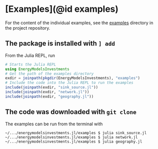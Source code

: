 # [Examples](@id examples)

For the content of the individual examples, see the [examples](https://gitlab.sintef.no/clean_export/energymodelsinvestments.jl/-/tree/main/examples) directory in the project repository.

## The package is installed with `] add`

From the Julia REPL, run

```julia
# Starts the Julia REPL
using EnergyModelsInvestments
# Get the path of the examples directory
exdir = joinpath(pkgdir(EnergyModelsInvestments), "examples")
# Include the code into the Julia REPL to run the examples
include(joinpath(exdir, "sink_source.jl"))
include(joinpath(exdir, "network.jl"))
include(joinpath(exdir, "geography.jl"))
```

## The code was downloaded with `git clone`

The examples can be run from the terminal with

```shell script
~/.../energymodelsinvestments.jl/examples $ julia sink_source.jl
~/.../energymodelsinvestments.jl/examples $ julia network.jl
~/.../energymodelsinvestments.jl/examples $ julia geography.jl
```
